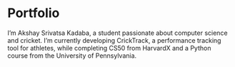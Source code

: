 # Portfolio
I’m Akshay Srivatsa Kadaba, a student passionate about computer science and cricket. I’m currently developing CrickTrack, a performance tracking tool for athletes, while completing CS50 from HarvardX and a Python course from the University of Pennsylvania.
